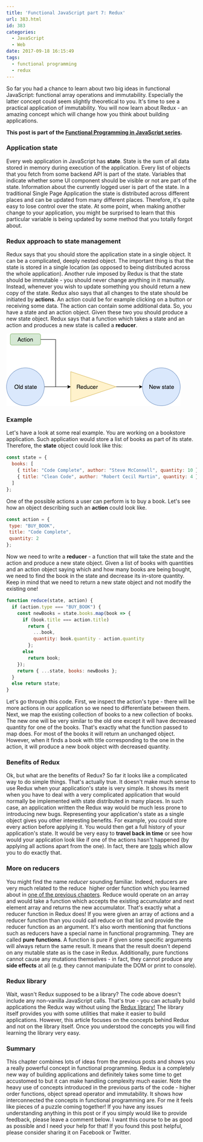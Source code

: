 ```yaml
---
title: 'Functional JavaScript part 7: Redux'
url: 383.html
id: 383
categories:
  - JavaScript
  - Web
date: 2017-09-18 16:15:49
tags:
  - functional programming
  - redux
---
```


So far you had a chance to learn about two big ideas in functional JavaScript: functional array operations and immutability. Especially the latter concept could seem slightly theoretical to you. It's time to see a practical application of immutability. You will now learn about Redux - an amazing concept which will change how you think about building applications. 

**This post is part of the [Functional Programming in JavaScript series](https://codewithstyle.info/functional-programming-javascript-plain-words/).**

### Application state

Every web application in JavaScript has **state**. State is the sum of all data stored in memory during execution of the application. Every list of objects that you fetch from some backend API is part of the state. Variables that indicate whether some UI component should be visible or not are part of the state. Information about the currently logged user is part of the state. In a traditional Single Page Application the state is distributed across different places and can be updated from many different places. Therefore, it's quite easy to lose control over the state. At some point, when making another change to your application, you might be surprised to learn that this particular variable is being updated by some method that you totally forgot about.

### Redux approach to state management

Redux says that you should store the application state in a single object. It can be a complicated, deeply nested object. The important thing is that the state is stored in a single location (as opposed to being distributed across the whole application). Another rule imposed by Redux is that the state should be immutable - you should never change anything in it manually. Instead, whenever you wish to update something you should return a new copy of the state. Redux also says that all changes to the state should be initiated by **actions**. An action could be for example clicking on a button or receiving some data. The action can contain some additional data. So, you have a state and an action object. Given these two you should produce a new state object. Redux says that a function which takes a state and an action and produces a new state is called a **reducer**. 

![](/images/2017/08/reducer.png "reducer")

### Example

Let's have a look at some real example. You are working on a bookstore application. Such application would store a list of books as part of its state. Therefore, the **state** object could look like this:

```javascript
const state = {
  books: [
    { title: "Code Complete", author: "Steve McConnell", quantity: 10 },
    { title: "Clean Code", author: "Robert Cecil Martin", quantity: 4 }
  ]
};
```

One of the possible actions a user can perform is to buy a book. Let's see how an object describing such an **action** could look like.

```javascript
const action = {
 type: "BUY_BOOK",
 title: "Code Complete",
 quantity: 2
};
```

Now we need to write a **reducer** \- a function that will take the state and the action and produce a new state object. Given a list of books with quantities and an action object saying which and how many books are being bought, we need to find the book in the state and decrease its in-store quantity. Keep in mind that we need to return a new state object and not modify the existing one!

```javascript
function reduce(state, action) {
  if (action.type === "BUY_BOOK") {
    const newBooks = state.books.map(book => {
      if (book.title === action.title) 
        return { 
          ...book, 
          quantity: book.quantity - action.quantity
        };
      else
        return book;
    });
    return { ...state, books: newBooks };
  }
  else return state;
}
```

Let's go through this code. First, we inspect the action's type - there will be more actions in our application so we need to differentiate between them. Next, we map the existing collection of books to a new collection of books. The new one will be very similar to the old one except it will have decreased quantity for one of the books. That's exactly what the function passed to map does. For most of the books it will return an unchanged object. However, when it finds a book with title corresponding to the one in the action, it will produce a new book object with decreased quantity.

### Benefits of Redux

Ok, but what are the benefits of Redux? So far it looks like a complicated way to do simple things. That's actually true. It doesn't make much sense to use Redux when your application's state is very simple. It shows its merit when you have to deal with a very complicated application that would normally be implemented with state distributed in many places. In such case, an application written the Redux way would be much less prone to introducing new bugs. Representing your application's state as a single object gives you other interesting benefits. For example, you could store every action before applying it. You would then get a full history of your application's state. It would be very easy to **travel back in time** or see how would your application look like if one of the actions hasn't happened (by applying all actions apart from the one). In fact, there are [tools](https://github.com/gaearon/redux-devtools) which allow you to do exactly that.

### More on reducers

You might find the name _reducer_ sounding familiar. Indeed, reducers are very much related to the reduce  higher order function which you learned about in [one of the previous chapters](https://codewithstyle.info/functional-javascript-part-3-reduce/). Reduce would operate on an array and would take a function which accepts the existing accumulator and next element array and returns the new accumulator. That's exactly what a reducer function in Redux does! If you were given an array of actions and a reducer function than you could call reduce on that list and provide the reducer function as an argument. It's also worth mentioning that functions such as reducers have a special name in functional programming. They are called **pure functions**. A function is pure if given some specific arguments will always return the same result. It means that the result doesn't depend on any mutable state as is the case in Redux. Additionally, pure functions cannot cause any mutations themselves - in fact, they cannot produce any **side effects** at all (e.g. they cannot manipulate the DOM or print to console).

### Redux library

Wait, wasn't Redux supposed to be a library? The code above doesn't include any non-vanilla JavaScript calls. That's true - you can actually build applications the Redux way without using the [Redux library!](http://redux.js.org/) The library itself provides you with some utilities that make it easier to build applications. However, this article focuses on the concepts behind Redux and not on the library itself. Once you understood the concepts you will find learning the library very easy.

### Summary

This chapter combines lots of ideas from the previous posts and shows you a really powerful concept in functional programming. Redux is a completely new way of building applications and definitely takes some time to get accustomed to but it can make handling complexity much easier. Note the heavy use of concepts introduced in the previous parts of the code - higher order functions, object spread operator and immutability. It shows how interconnected the concepts in functional programming are. For me it feels like pieces of a puzzle coming together! If you have any issues understanding anything in this post or if you simply would like to provide feedback, please leave a comment below. I want this course to be as good as possible and I need your help for that! If you found this post helpful, please consider sharing it on Facebook or Twitter.